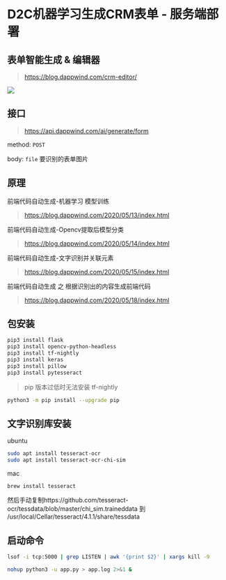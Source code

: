 
# D2C机器学习生成CRM表单 - 服务端部署

## 表单智能生成 & 编辑器
> https://blog.dappwind.com/crm-editor/

![](https://cdn.jsdelivr.net/gh/dappwind/image/20200613230012.png)

## 接口

> https://api.dappwind.com/ai/generate/form

method:  `POST`

body: `file`  要识别的表单图片

## 原理
前端代码自动生成-机器学习 模型训练
> https://blog.dappwind.com/2020/05/13/index.html

前端代码自动生成-Opencv提取后模型分类
> https://blog.dappwind.com/2020/05/14/index.html

前端代码自动生成-文字识别并关联元素
> https://blog.dappwind.com/2020/05/15/index.html

前端代码自动生成 之 根据识别出的内容生成前端代码
> https://blog.dappwind.com/2020/05/18/index.html


## 包安装
```bash
pip3 install flask
pip3 install opencv-python-headless
pip3 install tf-nightly
pip3 install keras
pip3 install pillow
pip3 install pytesseract
```

>pip 版本过低时无法安装 tf-nightly
```bash
python3 -m pip install --upgrade pip
```

## 文字识别库安装
ubuntu
```bash
sudo apt install tesseract-ocr
sudo apt install tesseract-ocr-chi-sim
```
mac
```
brew install tesseract
```
然后手动复制https://github.com/tesseract-ocr/tessdata/blob/master/chi_sim.traineddata
到 /usr/local/Cellar/tesseract/4.1.1/share/tessdata


## 启动命令

```bash
lsof -i tcp:5000 | grep LISTEN | awk '{print $2}' | xargs kill -9

nohup python3 -u app.py > app.log 2>&1 &
```